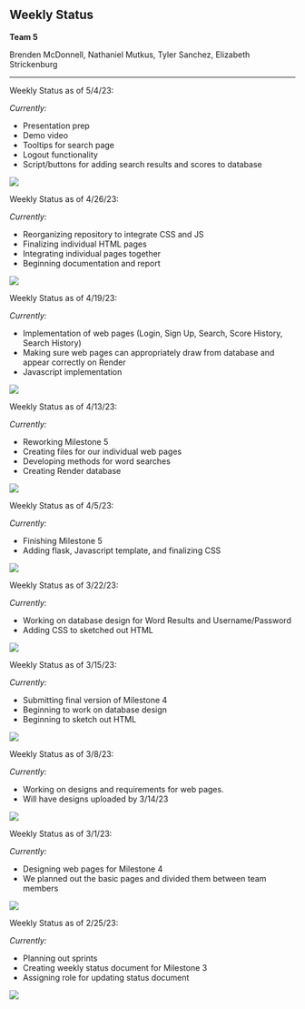 ## Weekly Status
**Team 5**

Brenden McDonnell, Nathaniel Mutkus, Tyler Sanchez, Elizabeth Strickenburg
______________

Weekly Status as of 5/4/23:

*Currently:*

- Presentation prep
- Demo video
- Tooltips for search page
- Logout functionality
- Script/buttons for adding search results and scores to database

<img src="static/images/Weekly_Status_5_4_23.png">

Weekly Status as of 4/26/23:

*Currently:*

- Reorganizing repository to integrate CSS and JS
- Finalizing individual HTML pages
- Integrating individual pages together
- Beginning documentation and report

<img src="static/images/Weekly_Status_4_26_23.png">

Weekly Status as of 4/19/23:

*Currently:*

- Implementation of web pages (Login, Sign Up, Search, Score History, Search History)
- Making sure web pages can appropriately draw from database and appear correctly on Render
- Javascript implementation

<img src="static/images/Weekly_Status_4_19.png">

Weekly Status as of 4/13/23:

*Currently:*

- Reworking Milestone 5
- Creating files for our individual web pages
- Developing methods for word searches
- Creating Render database

<img src="static/images/Weekly_Status_4_13_23.png">

Weekly Status as of 4/5/23:

*Currently:*

- Finishing Milestone 5
- Adding flask, Javascript template, and finalizing CSS

<img src="static/images/Weekly_Status_4_5_23.png">

Weekly Status as of 3/22/23:

*Currently:*
- Working on database design for Word Results and Username/Password
- Adding CSS to sketched out HTML

<img src="static/images/Weekly_Update_3_22.png">

Weekly Status as of 3/15/23:

*Currently:*
- Submitting final version of Milestone 4
- Beginning to work on database design
- Beginning to sketch out HTML

<img src="static/images/Weekly_Update_3_15.jpg">

Weekly Status as of 3/8/23:

*Currently:*
- Working on designs and requirements for web pages.
- Will have designs uploaded by 3/14/23

<img src="static/images/WeeklyStatus3.7.23.jpg">

Weekly Status as of 3/1/23:

*Currently:*
- Designing web pages for Milestone 4
- We planned out the basic pages and divided them between team members

<img src="static/images/Weekly_Status_2023-03-01.png">

Weekly Status as of 2/25/23: 

*Currently:*
- Planning out sprints
- Creating weekly status document for Milestone 3
- Assigning role for updating status document

<img src="static/images/Trello_2_25_23.jpg">